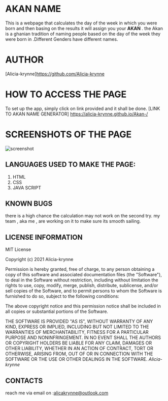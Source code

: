 # **AKAN NAME**
This is a webpage that calculates the day of the week in which you were born and then basing on the results it  will  assign you your **AKAN** .
the Akan  is a ghanian tradition of naming people based on the day of the week they were born in .Different Genders have  different names.

# **AUTHOR**
[Alicia-krynne]https://github.com/Alicia-krynne

# HOW TO ACCESS THE PAGE 
To set up  the  app, simply  click on  link  provided and it  shall be  done.
[LINK TO AKAN NAME GENERATOR] https://alicia-krynne.github.io/Akan-/
  
 # SCREENSHOTS OF THE PAGE 
![screenshot](http://url/to/akanpage.png)

## LANGUAGES USED TO  MAKE THE PAGE:
1. HTML
2. CSS
3. JAVA SCRIPT
## KNOWN BUGS
 there is a high chance the  calculation may not work on the second try. my  team , aka me , are working on it to make sure its smooth sailing.

  ## LICENSE INFORMATION
MIT License

Copyright (c) 2021 Alicia-krynne

Permission is hereby granted, free of charge, to any person obtaining a copy
of this software and associated documentation files (the "Software"), to deal
in the Software without restriction, including without limitation the rights
to use, copy, modify, merge, publish, distribute, sublicense, and/or sell
copies of the Software, and to permit persons to whom the Software is
furnished to do so, subject to the following conditions:

The above copyright notice and this permission notice shall be included in all
copies or substantial portions of the Software.

THE SOFTWARE IS PROVIDED "AS IS", WITHOUT WARRANTY OF ANY KIND, EXPRESS OR
IMPLIED, INCLUDING BUT NOT LIMITED TO THE WARRANTIES OF MERCHANTABILITY,
FITNESS FOR A PARTICULAR PURPOSE AND NONINFRINGEMENT. IN NO EVENT SHALL THE
AUTHORS OR COPYRIGHT HOLDERS BE LIABLE FOR ANY CLAIM, DAMAGES OR OTHER
LIABILITY, WHETHER IN AN ACTION OF CONTRACT, TORT OR OTHERWISE, ARISING FROM,
OUT OF OR IN CONNECTION WITH THE SOFTWARE OR THE USE OR OTHER DEALINGS IN THE
SOFTWARE.
*Alicia-krynne*
## CONTACTS 
 reach  me  via  email on :alicakrynne@outlook.com
 
